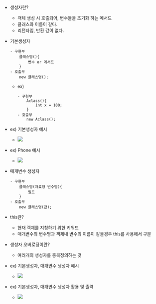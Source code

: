 
- 생성자란?
	- 객체 생성 시 호출되어, 변수들을 초기화 하는 메서드
	- 클래스와 이름이 같다.
	- 리턴타입, 반환 값이 없다.

- 기본생성자
	~~~
	- 구현부
		클래스명(){
			변수 or 메서드
		} 
	- 호출부
		new 클래스명();
	~~~
	- ex)
		```
		- 구현부
			Aclass(){
				int x = 100;
			} 
		- 호출부
			new Aclass(); 
		```

- ex) 기본생성자 예시
	- ![](https://i.imgur.com/AecCuo9.png)

- ex) Phone 예시
	- ![](https://i.imgur.com/kev7yXk.png)

- 매개변수 생성자
	~~~
	- 구현부
		클래스명(자료형 변수명){
			필드
		} 
	- 호출부
		new 클래스명(값); 
	~~~

- this란?
	- 현재 객체를 지칭하기 위한 키워드
	- 매개변수의 변수명과 객체내 변수의 이름이 같을경우 this를 사용해서 구분

- 생성자 오버로딩이란?
	- 여러개의 생성자를 중복정의하는 것

- ex) 기본생성자, 매개변수 생성자 예시
	- ![](https://i.imgur.com/n1ys3v3.png)

- ex) 기본생성자, 매개변수 생성자 활용 및 출력
	- ![](https://i.imgur.com/07c4RxR.png)



